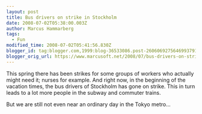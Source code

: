 ```yaml
---
layout: post
title: Bus drivers on strike in Stockholm
date: 2008-07-02T05:38:00.003Z
author: Marcus Hammarberg
tags:
  - Fun
modified_time: 2008-07-02T05:41:56.830Z
blogger_id: tag:blogger.com,1999:blog-36533086.post-2606069275646993791
blogger_orig_url: https://www.marcusoft.net/2008/07/bus-drivers-on-strike-in-stockholm.html
---
```


This spring there has been strikes for some groups of workers who
actually might need it; nurses for example. And right now, in the
beginning of the vacation times, the bus drivers of Stockholm has gone
on strike. This in turn leads to a lot more people in the subway and
commuter trains.

But we are still not even near an ordinary day in the Tokyo metro...
